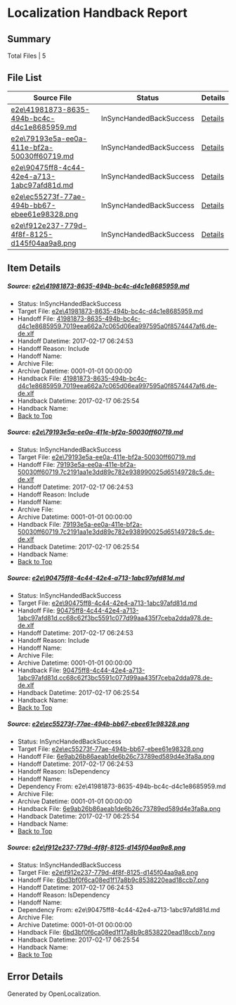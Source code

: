 # <a name='report-top'></a> Localization Handback Report

## Summary
 Total Files | 5

## File List
 Source File | Status | Details 
 ----------- | ------ | ------- 
 [e2e\41981873-8635-494b-bc4c-d4c1e8685959.md](https://github.com/OpenLocalizationTestOrg/ol-test0/blob/a46e74b928b0441ae127a4a3f13c8dc18b461b6b/e2e/41981873-8635-494b-bc4c-d4c1e8685959.md) | InSyncHandedBackSuccess | [Details](#7de0ca81f302f527b491574d1532498bb43af1ba1)
 [e2e\79193e5a-ee0a-411e-bf2a-50030ff60719.md](https://github.com/OpenLocalizationTestOrg/ol-test0/blob/a46e74b928b0441ae127a4a3f13c8dc18b461b6b/e2e/79193e5a-ee0a-411e-bf2a-50030ff60719.md) | InSyncHandedBackSuccess | [Details](#57745f56f724340d6544555b43a83248e398b4c92)
 [e2e\90475ff8-4c44-42e4-a713-1abc97afd81d.md](https://github.com/OpenLocalizationTestOrg/ol-test0/blob/a46e74b928b0441ae127a4a3f13c8dc18b461b6b/e2e/90475ff8-4c44-42e4-a713-1abc97afd81d.md) | InSyncHandedBackSuccess | [Details](#15776238cecedd50a1f7974b4325709091b615093)
 [e2e\ec55273f-77ae-494b-bb67-ebee61e98328.png](https://github.com/OpenLocalizationTestOrg/ol-test0/blob/a46e74b928b0441ae127a4a3f13c8dc18b461b6b/e2e/ec55273f-77ae-494b-bb67-ebee61e98328.png) | InSyncHandedBackSuccess | [Details](#6e9ab26b86aeab1de6b26c73789ed589d4e3fa8a4)
 [e2e\f912e237-779d-4f8f-8125-d145f04aa9a8.png](https://github.com/OpenLocalizationTestOrg/ol-test0/blob/a46e74b928b0441ae127a4a3f13c8dc18b461b6b/e2e/f912e237-779d-4f8f-8125-d145f04aa9a8.png) | InSyncHandedBackSuccess | [Details](#6bd3bf0f6ca08ed1f17a8b9c8538220ead18ccb75)

## Item Details
##### <a name='7de0ca81f302f527b491574d1532498bb43af1ba1'></a> Source: [e2e\41981873-8635-494b-bc4c-d4c1e8685959.md](https://github.com/OpenLocalizationTestOrg/ol-test0/blob/a46e74b928b0441ae127a4a3f13c8dc18b461b6b/e2e/41981873-8635-494b-bc4c-d4c1e8685959.md)
* Status: InSyncHandedBackSuccess
* Target File: [e2e\41981873-8635-494b-bc4c-d4c1e8685959.md](https://github.com/OpenLocalizationTestOrg/ol-test0-dede/blob/c6063bc90b197803a288bc1279582d2b2264c0ae/e2e/41981873-8635-494b-bc4c-d4c1e8685959.md)
* Handoff File: [41981873-8635-494b-bc4c-d4c1e8685959.7019eea662a7c065d06ea997595a0f8574447af6.de-de.xlf](https://github.com/OpenLocalizationTestOrg/ol-test0-handoff/blob/b78e9357b6c8f7a3776fa8d2fb7504f1e43c8f44/ol-handoff/OpenLocalizationTestOrg/ol-test0-dede/xinjiang/ht/41981873-8635-494b-bc4c-d4c1e8685959.7019eea662a7c065d06ea997595a0f8574447af6.de-de.xlf)
* Handoff Datetime: 2017-02-17 06:24:53
* Handoff Reason: Include
* Handoff Name: 
* Archive File: 
* Archive Datetime: 0001-01-01 00:00:00
* Handback File: [41981873-8635-494b-bc4c-d4c1e8685959.7019eea662a7c065d06ea997595a0f8574447af6.de-de.xlf](https://github.com/OpenLocalizationTestOrg/ol-test0-handback/blob/5096fdbe76dd8ef1f73da934ff45e8d0b2809ba7/ol-handback/OpenLocalizationTestOrg/ol-test0-dede/xinjiang/ht/41981873-8635-494b-bc4c-d4c1e8685959.7019eea662a7c065d06ea997595a0f8574447af6.de-de.xlf)
* Handback Datetime: 2017-02-17 06:25:54
* Handback Name: 
* [Back to Top](#report-top)

##### <a name='57745f56f724340d6544555b43a83248e398b4c92'></a> Source: [e2e\79193e5a-ee0a-411e-bf2a-50030ff60719.md](https://github.com/OpenLocalizationTestOrg/ol-test0/blob/a46e74b928b0441ae127a4a3f13c8dc18b461b6b/e2e/79193e5a-ee0a-411e-bf2a-50030ff60719.md)
* Status: InSyncHandedBackSuccess
* Target File: [e2e\79193e5a-ee0a-411e-bf2a-50030ff60719.md](https://github.com/OpenLocalizationTestOrg/ol-test0-dede/blob/c6063bc90b197803a288bc1279582d2b2264c0ae/e2e/79193e5a-ee0a-411e-bf2a-50030ff60719.md)
* Handoff File: [79193e5a-ee0a-411e-bf2a-50030ff60719.7c2191aa1e3dd89c782e938990025d65149728c5.de-de.xlf](https://github.com/OpenLocalizationTestOrg/ol-test0-handoff/blob/b78e9357b6c8f7a3776fa8d2fb7504f1e43c8f44/ol-handoff/OpenLocalizationTestOrg/ol-test0-dede/xinjiang/ht/79193e5a-ee0a-411e-bf2a-50030ff60719.7c2191aa1e3dd89c782e938990025d65149728c5.de-de.xlf)
* Handoff Datetime: 2017-02-17 06:24:53
* Handoff Reason: Include
* Handoff Name: 
* Archive File: 
* Archive Datetime: 0001-01-01 00:00:00
* Handback File: [79193e5a-ee0a-411e-bf2a-50030ff60719.7c2191aa1e3dd89c782e938990025d65149728c5.de-de.xlf](https://github.com/OpenLocalizationTestOrg/ol-test0-handback/blob/5096fdbe76dd8ef1f73da934ff45e8d0b2809ba7/ol-handback/OpenLocalizationTestOrg/ol-test0-dede/xinjiang/ht/79193e5a-ee0a-411e-bf2a-50030ff60719.7c2191aa1e3dd89c782e938990025d65149728c5.de-de.xlf)
* Handback Datetime: 2017-02-17 06:25:54
* Handback Name: 
* [Back to Top](#report-top)

##### <a name='15776238cecedd50a1f7974b4325709091b615093'></a> Source: [e2e\90475ff8-4c44-42e4-a713-1abc97afd81d.md](https://github.com/OpenLocalizationTestOrg/ol-test0/blob/a46e74b928b0441ae127a4a3f13c8dc18b461b6b/e2e/90475ff8-4c44-42e4-a713-1abc97afd81d.md)
* Status: InSyncHandedBackSuccess
* Target File: [e2e\90475ff8-4c44-42e4-a713-1abc97afd81d.md](https://github.com/OpenLocalizationTestOrg/ol-test0-dede/blob/c6063bc90b197803a288bc1279582d2b2264c0ae/e2e/90475ff8-4c44-42e4-a713-1abc97afd81d.md)
* Handoff File: [90475ff8-4c44-42e4-a713-1abc97afd81d.cc68c62f3bc5591c077d99aa435f7ceba2dda978.de-de.xlf](https://github.com/OpenLocalizationTestOrg/ol-test0-handoff/blob/b78e9357b6c8f7a3776fa8d2fb7504f1e43c8f44/ol-handoff/OpenLocalizationTestOrg/ol-test0-dede/xinjiang/ht/90475ff8-4c44-42e4-a713-1abc97afd81d.cc68c62f3bc5591c077d99aa435f7ceba2dda978.de-de.xlf)
* Handoff Datetime: 2017-02-17 06:24:53
* Handoff Reason: Include
* Handoff Name: 
* Archive File: 
* Archive Datetime: 0001-01-01 00:00:00
* Handback File: [90475ff8-4c44-42e4-a713-1abc97afd81d.cc68c62f3bc5591c077d99aa435f7ceba2dda978.de-de.xlf](https://github.com/OpenLocalizationTestOrg/ol-test0-handback/blob/5096fdbe76dd8ef1f73da934ff45e8d0b2809ba7/ol-handback/OpenLocalizationTestOrg/ol-test0-dede/xinjiang/ht/90475ff8-4c44-42e4-a713-1abc97afd81d.cc68c62f3bc5591c077d99aa435f7ceba2dda978.de-de.xlf)
* Handback Datetime: 2017-02-17 06:25:54
* Handback Name: 
* [Back to Top](#report-top)

##### <a name='6e9ab26b86aeab1de6b26c73789ed589d4e3fa8a4'></a> Source: [e2e\ec55273f-77ae-494b-bb67-ebee61e98328.png](https://github.com/OpenLocalizationTestOrg/ol-test0/blob/a46e74b928b0441ae127a4a3f13c8dc18b461b6b/e2e/ec55273f-77ae-494b-bb67-ebee61e98328.png)
* Status: InSyncHandedBackSuccess
* Target File: [e2e\ec55273f-77ae-494b-bb67-ebee61e98328.png](https://github.com/OpenLocalizationTestOrg/ol-test0-dede/blob/c6063bc90b197803a288bc1279582d2b2264c0ae/e2e/ec55273f-77ae-494b-bb67-ebee61e98328.png)
* Handoff File: [6e9ab26b86aeab1de6b26c73789ed589d4e3fa8a.png](https://github.com/OpenLocalizationTestOrg/ol-test0-handoff/blob/b78e9357b6c8f7a3776fa8d2fb7504f1e43c8f44/ol-handoff/OpenLocalizationTestOrg/ol-test0-dede/xinjiang/ht/6e9ab26b86aeab1de6b26c73789ed589d4e3fa8a.png)
* Handoff Datetime: 2017-02-17 06:24:53
* Handoff Reason: IsDependency
* Handoff Name: 
* Dependency From: e2e\41981873-8635-494b-bc4c-d4c1e8685959.md
* Archive File: 
* Archive Datetime: 0001-01-01 00:00:00
* Handback File: [6e9ab26b86aeab1de6b26c73789ed589d4e3fa8a.png](https://github.com/OpenLocalizationTestOrg/ol-test0-handback/blob/5096fdbe76dd8ef1f73da934ff45e8d0b2809ba7/ol-handback/OpenLocalizationTestOrg/ol-test0-dede/xinjiang/ht/6e9ab26b86aeab1de6b26c73789ed589d4e3fa8a.png)
* Handback Datetime: 2017-02-17 06:25:54
* Handback Name: 
* [Back to Top](#report-top)

##### <a name='6bd3bf0f6ca08ed1f17a8b9c8538220ead18ccb75'></a> Source: [e2e\f912e237-779d-4f8f-8125-d145f04aa9a8.png](https://github.com/OpenLocalizationTestOrg/ol-test0/blob/a46e74b928b0441ae127a4a3f13c8dc18b461b6b/e2e/f912e237-779d-4f8f-8125-d145f04aa9a8.png)
* Status: InSyncHandedBackSuccess
* Target File: [e2e\f912e237-779d-4f8f-8125-d145f04aa9a8.png](https://github.com/OpenLocalizationTestOrg/ol-test0-dede/blob/c6063bc90b197803a288bc1279582d2b2264c0ae/e2e/f912e237-779d-4f8f-8125-d145f04aa9a8.png)
* Handoff File: [6bd3bf0f6ca08ed1f17a8b9c8538220ead18ccb7.png](https://github.com/OpenLocalizationTestOrg/ol-test0-handoff/blob/b78e9357b6c8f7a3776fa8d2fb7504f1e43c8f44/ol-handoff/OpenLocalizationTestOrg/ol-test0-dede/xinjiang/ht/6bd3bf0f6ca08ed1f17a8b9c8538220ead18ccb7.png)
* Handoff Datetime: 2017-02-17 06:24:53
* Handoff Reason: IsDependency
* Handoff Name: 
* Dependency From: e2e\90475ff8-4c44-42e4-a713-1abc97afd81d.md
* Archive File: 
* Archive Datetime: 0001-01-01 00:00:00
* Handback File: [6bd3bf0f6ca08ed1f17a8b9c8538220ead18ccb7.png](https://github.com/OpenLocalizationTestOrg/ol-test0-handback/blob/5096fdbe76dd8ef1f73da934ff45e8d0b2809ba7/ol-handback/OpenLocalizationTestOrg/ol-test0-dede/xinjiang/ht/6bd3bf0f6ca08ed1f17a8b9c8538220ead18ccb7.png)
* Handback Datetime: 2017-02-17 06:25:54
* Handback Name: 
* [Back to Top](#report-top)


## Error Details

Generated by OpenLocalization.
